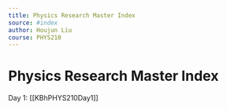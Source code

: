 ```yaml
---
title: Physics Research Master Index
source: #index 
author: Houjun Liu
course: PHYS210
---
```



# Physics Research Master Index
Day 1: [[KBhPHYS210Day1]]
